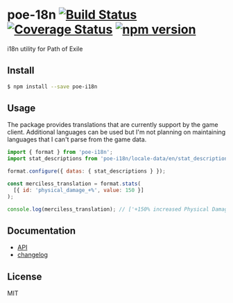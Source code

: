 # poe-18n [![Build Status](https://travis-ci.org/eps1lon/poe-i18n.svg?branch=master)](https://travis-ci.org/eps1lon/poe-i18n) [![Coverage Status](https://coveralls.io/repos/github/eps1lon/poe-i18n/badge.svg?branch=master)](https://coveralls.io/github/eps1lon/poe-i18n?branch=master) [![npm version](https://badge.fury.io/js/poe-i18n.svg)](https://badge.fury.io/js/poe-i18n)

i18n utility for Path of Exile

## Install
```bash
$ npm install --save poe-i18n
```

## Usage
The package provides translations that are currently support by the game
client. Additional languages can be used but I'm not planning on maintaining languages that I can't parse from the game data.

```javascript
import { format } from 'poe-i18n';
import stat_descriptions from 'poe-i18n/locale-data/en/stat_descriptions.json'

format.configure({ datas: { stat_descriptions } });

const merciless_translation = format.stats(
  [{ id: 'physical_damage_+%', value: 150 }]
);

console.log(merciless_translation); // ['+150% increased Physical Damage']
```

## Documentation
- [API](docs/api.md)
- [changelog](CHANGELOG.md)

## License
MIT